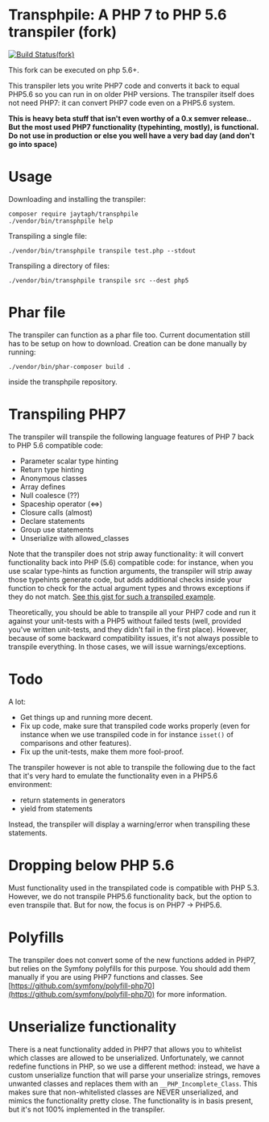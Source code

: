 Transphpile: A PHP 7 to PHP 5.6 transpiler (fork)
=================================================

[![Build Status(fork)](https://travis-ci.org/TysonAndre/Transphpile.svg?branch=master)](https://travis-ci.org/TysonAndre/Transphpile)

This fork can be executed on php 5.6\+.

This transpiler lets you write PHP7 code and converts it back to equal PHP5.6 so you can run in on older PHP versions.
The transpiler itself does not need PHP7: it can convert PHP7 code even on a PHP5.6 system.

**This is heavy beta stuff that isn't even worthy of a 0.x semver release.. But the most used PHP7 functionality (typehinting, mostly), is functional. Do not use in production or else you well have a very bad day (and don't go into space)**


Usage
=====

Downloading and installing the transpiler:

    composer require jaytaph/transphpile
    ./vendor/bin/transphpile help

Transpiling a single file:

    ./vendor/bin/transphpile transpile test.php --stdout

Transpiling a directory of files:

    ./vendor/bin/transphpile transpile src --dest php5


Phar file
=========

The transpiler can function as a phar file too. Current documentation still has to be setup on how to download.
Creation can be done manually by running:

    ./vendor/bin/phar-composer build .

inside the transphpile repository.



Transpiling PHP7
================
The transpiler will transpile the following language features of PHP 7 back to PHP 5.6 compatible code:

- Parameter scalar type hinting
- Return type hinting
- Anonymous classes
- Array defines
- Null coalesce (??)
- Spaceship operator (<=>)
- Closure calls (almost)
- Declare statements
- Group use statements
- Unserialize with allowed_classes

Note that the transpiler does not strip away functionality: it will convert functionality back into PHP (5.6) compatible code: for instance, when you use scalar type-hints as function arguments, the transpiler will strip away those typehints generate code, but adds additional checks inside your function to check for the actual argument types and throws exceptions if they do not match. [See this gist for such a transpiled example](https://gist.github.com/jaytaph/c491f5b5c4027c5dae24).

Theoretically, you should be able to transpile all your PHP7 code and run it against your unit-tests with a PHP5 without failed tests (well, provided you've written unit-tests, and they didn't fail in the first place). However, because of some backward compatibility issues, it's not always possible to transpile everything. In those cases, we will issue warnings/exceptions.


Todo
====

A lot:
* Get things up and running more decent.
* Fix up code, make sure that transpiled code works properly (even for instance when we use transpiled code in for instance `isset()` of comparisons and other features).
* Fix up the unit-tests, make them more fool-proof.

The transpiler however is not able to transpile the following due to the fact that it's very hard to emulate the functionality even in a PHP5.6 environment:

- return statements in generators
- yield from statements

Instead, the transpiler will display a warning/error when transpiling these statements.


Dropping below PHP 5.6
======================
Must functionality used in the transpilated code is compatible with PHP 5.3. However, we do not transpile PHP5.6 functionality back, but the option to even transpile that. But for now, the focus is on PHP7 -> PHP5.6.


Polyfills
=========
The transpiler does not convert some of the new functions added in PHP7, but relies on the Symfony polyfills for this purpose. You should add them manually if you are using PHP7 functions and classes. See [https://github.com/symfony/polyfill-php70](https://github.com/symfony/polyfill-php70) for more information.


Unserialize functionality
=========================
There is a neat functionality added in PHP7 that allows you to whitelist which classes are allowed to be unserialized. Unfortunately, we cannot redefine functions in PHP, so we use a different method: instead, we have a custom unserialize function that will parse your unserialize strings, removes unwanted classes and replaces them with an `__PHP_Incomplete_Class`. This makes sure that non-whitelisted classes are NEVER unserialized, and mimics the functionality pretty close. The functionality is in basis present, but it's not 100% implemented in the transpiler.
